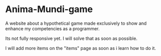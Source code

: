 # Anima-Mundi-game
A website about a hypothetical game  made exclusively to show and enhance my competencies as a programmer.
<p> Its not fully responsive yet. I will solve that as soon as possible.</p>
<p> I will add more items on the "items" page as soon as i learn how to do it.</p>
